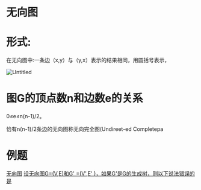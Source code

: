 # 无向图

# 形式:

在无向图中:一条边（x,y）与（y,x）表示的结果相同，用圆括号表示，

![Untitled](%E6%97%A0%E5%90%91%E5%9B%BE%20aabfcc74b50c4b86b3f9c8e7926d2a0a/Untitled.png)

# 图G的顶点数n和边数e的关系

0≤e≤n(n-1)/2。

恰有n(n-1)/2条边的无向图称无向完全图(Undireet-ed Completepa

# 例题

[无向图](%E6%97%A0%E5%90%91%E5%9B%BE%20aabfcc74b50c4b86b3f9c8e7926d2a0a.md) [设无向图G=(V,E)和G' =(V',E' )，如果G'是G的生成树，则以下说法错误的是](../%E6%95%B0%E6%8D%AE%E7%BB%93%E6%9E%84%206c6673ee9a5944b887f4e7681d3421ef.md)